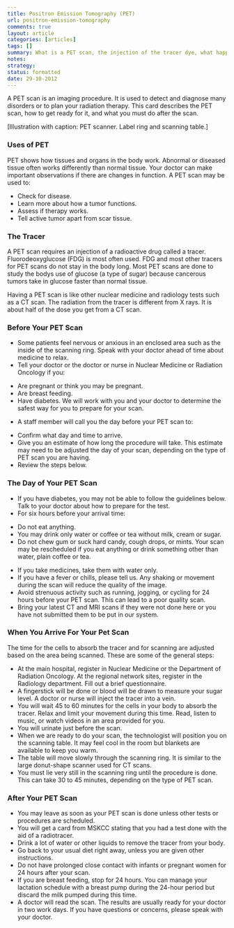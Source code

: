```yaml
---
title: Positron Emission Tomography (PET)
url: positron-emission-tomography
comments: true
layout: article
categories: [articles]
tags: []
summary: What is a PET scan, the injection of the tracer dye, what happens before the PET scan, what to tell your doctor before your scan, what happens on the day of the scan, after your scan, precautions. 
notes:
strategy:
status: formatted
date: 29-10-2012
---
```

A PET scan is an imaging procedure. It is used to detect and diagnose many disorders or to plan your radiation therapy. This card describes the PET scan, how to get ready for it, and what you must do after the scan. 

[Illustration with caption: PET scanner. Label ring and scanning table.]

### Uses of PET
PET shows how tissues and organs in the body work.  Abnormal or diseased tissue often works differently than normal tissue. Your doctor can make important observations if there are changes in function. A PET scan may be used to:

* Check for disease. 
* Learn more about how a tumor functions. 
* Assess if therapy works. 
* Tell active tumor apart from scar tissue. 

### The Tracer
A PET scan requires an injection of a radioactive drug called a tracer. Fluorodeoxyglucose (FDG) is most often used. FDG and most other tracers for PET scans do not stay in the body long. Most PET scans are done to study the bodys use of glucose (a type of sugar) because cancerous tumors take in glucose faster than normal tissue. 

Having a PET scan is like other nuclear medicine and radiology tests such as a CT scan. The radiation from the tracer is different from X rays. It is about half of the dose you get from a CT scan. 

### Before Your PET Scan
* Some patients feel nervous or anxious in an enclosed area such as the inside of the scanning ring. Speak with your doctor ahead of time about medicine to relax. 
* Tell your doctor or the doctor or nurse in Nuclear Medicine or Radiation Oncology if you:
- Are pregnant or think you may be pregnant. 
- Are breast feeding. 
- Have diabetes. We will work with you and your doctor to determine the safest way for you to prepare for your scan. 
* A staff member will call you the day before your PET scan to: 
- Confirm what day and time to arrive. 
- Give you an estimate of how long the procedure will take. This estimate may need to be adjusted the day of your scan, depending on the type of PET scan you are having. 
- Review the steps below.  

### The Day of Your PET Scan
* If you have diabetes, you may not be able to follow the guidelines below. Talk to your doctor about how to prepare for the test. 
* For six hours before your arrival time:
- Do not eat anything.
- You may drink only water or coffee or tea without milk, cream or sugar. 
- Do not chew gum or suck hard candy, cough drops, or mints. 
Your scan may be rescheduled if you eat anything or drink something other than water, plain coffee or tea. 
* If you take medicines, take them with water only. 
* If you have a fever or chills, please tell us. Any shaking or movement during the scan will reduce the quality of the image. 
* Avoid strenuous activity such as running, jogging, or cycling for 24 hours before your PET scan. This can lead to a poor quality scan. 
* Bring your latest CT and MRI scans if they were not done here or you have not submitted them to be put in our system. 

### When You Arrive For Your Pet Scan
The time for the cells to absorb the tracer and for scanning are adjusted based on the area being scanned. These are some of the general steps: 

* At the main hospital, register in Nuclear Medicine or the Department of Radiation Oncology. At the regional network sites, register in the Radiology department. Fill out a brief questionnaire. 
* A fingerstick will be done or blood will be drawn to measure your sugar level. A doctor or nurse will inject the tracer into a vein. 
* You will wait 45 to 60 minutes for the cells in your body to absorb the tracer. Relax and limit your movement during this time. Read, listen to music, or watch videos in an area provided for you. 
* You will urinate just before the scan. 
* When we are ready to do your scan, the technologist will position you on the scanning table. It may feel cool in the room but blankets are available to keep you warm. 
* The table will move slowly through the scanning ring. It is similar to the large donut-shape scanner used for CT scans. 
* You must lie very still in the scanning ring until the procedure is done. This can take 30 to 45 minutes, depending on the type of PET scan. 

### After Your PET Scan
* You may leave as soon as your PET scan is done unless other tests or procedures are scheduled.
* You will get a card from MSKCC stating that you had a test done with the aid of a radiotracer. 
* Drink a lot of water or other liquids to remove the tracer from your body. 
* Go back to your usual diet right away, unless you are given other instructions. 
* Do not have prolonged close contact with infants or pregnant women for 24 hours after your scan. 
* If you are breast feeding, stop for 24 hours. You can manage your lactation schedule with a breast pump during the 24-hour period but discard the milk pumped during this time. 
* A doctor will read the scan. The results are usually ready for your doctor in two work days. If you have questions or concerns, please speak with your doctor.